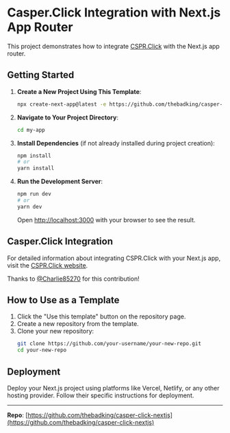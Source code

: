# Casper.Click Integration with Next.js App Router

This project demonstrates how to integrate [CSPR.Click](https://cspr.click/) with the Next.js app router.

## Getting Started

1. **Create a New Project Using This Template**:

   ```bash
   npx create-next-app@latest -e https://github.com/thebadking/casper-click-nextjs
   ```

2. **Navigate to Your Project Directory**:

   ```bash
   cd my-app
   ```

3. **Install Dependencies** (if not already installed during project creation):

   ```bash
   npm install
   # or
   yarn install
   ```

4. **Run the Development Server**:

   ```bash
   npm run dev
   # or
   yarn dev
   ```

   Open [http://localhost:3000](http://localhost:3000) with your browser to see the result.

## Casper.Click Integration

For detailed information about integrating CSPR.Click with your Next.js app, visit the [CSPR.Click website](https://cspr.click/).

Thanks to [@Charlie85270](https://github.com/Charlie85270) for this contribution!

## How to Use as a Template

1. Click the "Use this template" button on the repository page.
2. Create a new repository from the template.
3. Clone your new repository:
   ```bash
   git clone https://github.com/your-username/your-new-repo.git
   cd your-new-repo
   ```

## Deployment

Deploy your Next.js project using platforms like Vercel, Netlify, or any other hosting provider. Follow their specific instructions for deployment.

---

**Repo**: [https://github.com/thebadking/casper-click-nextjs](https://github.com/thebadking/casper-click-nextjs)
